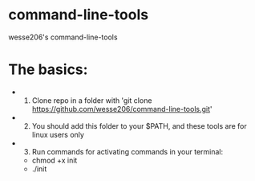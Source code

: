 # command-line-tools
wesse206's command-line-tools

# The basics:
- 1. Clone repo in a folder with 'git clone https://github.com/wesse206/command-line-tools.git'
- 2. You should add this folder to your $PATH, and these tools are for linux users only
- 3. Run commands for activating commands in your terminal:
  - chmod +x init
  - ./init
	
